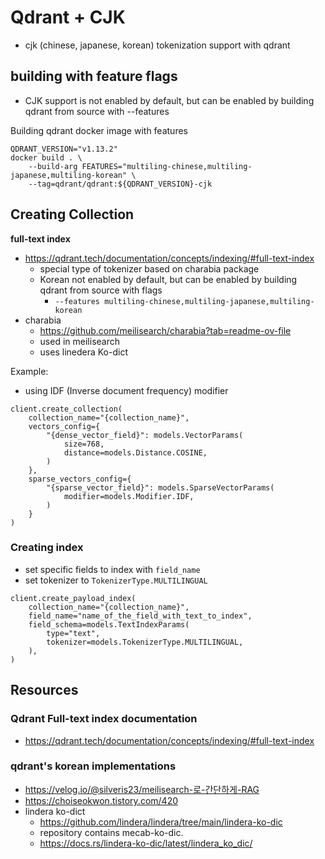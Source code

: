 # Qdrant + CJK
* cjk (chinese, japanese, korean) tokenization support with qdrant

## building with feature flags
* CJK support is not enabled by default, but can be enabled by building qdrant from source with --features 

Building qdrant docker image with features
```
QDRANT_VERSION="v1.13.2"
docker build . \
    --build-arg FEATURES="multiling-chinese,multiling-japanese,multiling-korean" \
    --tag=qdrant/qdrant:${QDRANT_VERSION}-cjk
```

## Creating Collection
**full-text index**
* https://qdrant.tech/documentation/concepts/indexing/#full-text-index
    * special type of tokenizer based on charabia package
    *  Korean not enabled by default, but can be enabled by building qdrant from source with flags
        * `--features multiling-chinese,multiling-japanese,multiling-korean`
* charabia
    * https://github.com/meilisearch/charabia?tab=readme-ov-file
    * used in meilisearch
    * uses linedera Ko-dict


Example:
* using IDF (Inverse document frequency) modifier
```
client.create_collection(
    collection_name="{collection_name}",
    vectors_config={
        "{dense_vector_field}": models.VectorParams(
            size=768,
            distance=models.Distance.COSINE,
        )
    },
    sparse_vectors_config={
        "{sparse_vector_field}": models.SparseVectorParams(
            modifier=models.Modifier.IDF,
        )
    }
)
```

### Creating index
* set specific fields to index with `field_name`
* set tokenizer to `TokenizerType.MULTILINGUAL`

```
client.create_payload_index(
    collection_name="{collection_name}",
    field_name="name_of_the_field_with_text_to_index",
    field_schema=models.TextIndexParams(
        type="text",
        tokenizer=models.TokenizerType.MULTILINGUAL,
    ),
)
```

## Resources
### Qdrant Full-text index documentation
* https://qdrant.tech/documentation/concepts/indexing/#full-text-index

### qdrant's korean implementations
* https://velog.io/@silveris23/meilisearch-로-간단하게-RAG
* https://choiseokwon.tistory.com/420
* lindera ko-dict
    * https://github.com/lindera/lindera/tree/main/lindera-ko-dic
    * repository contains mecab-ko-dic.
    * https://docs.rs/lindera-ko-dic/latest/lindera_ko_dic/